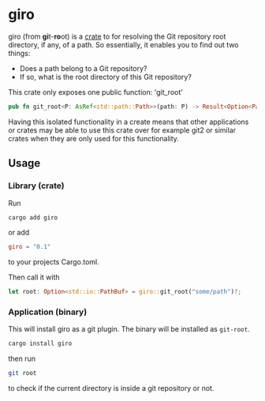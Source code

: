 # giro
giro (from **gi**t-**ro**ot) is a [crate](https://crates.io/crates/giro) to for resolving the Git repository root directory, if any, of a path. So essentially,
it enables you to find out two things:
- Does a path belong to a Git repository?
- If so, what is the root directory of this Git repository?

This crate only exposes one public function: 'git_root'

```rust
pub fn git_root<P: AsRef<std::path::Path>>(path: P) -> Result<Option<PathBuf>, std::io::Error>
```

Having this isolated functionality in a create means that other applications or crates may be able
to use this crate over for example git2 or similar crates when they are only used for this
functionality.

## Usage
### Library (crate)
Run
```sh
cargo add giro
```

or add

```toml
giro = "0.1"
```

to your projects Cargo.toml.

Then call it with
```rust
let root: Option<std::io::PathBuf> = giro::git_root("some/path")?;
```

### Application (binary)
This will install giro as a git plugin. The binary will be installed as `git-root`.

```sh
cargo install giro
```

then run

```sh
git root
```

to check if the current directory is inside a git repository or not.
